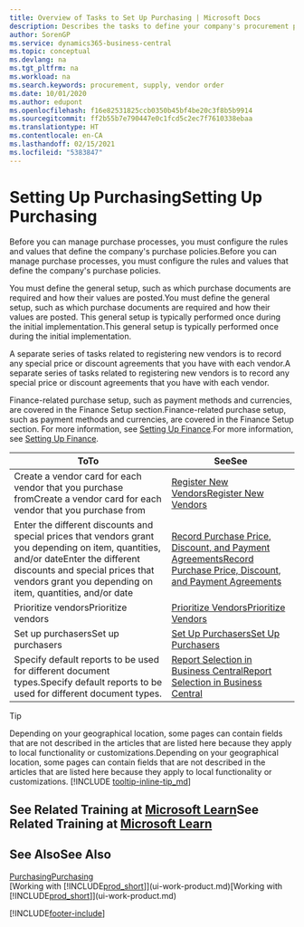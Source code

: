 ```yaml
---
title: Overview of Tasks to Set Up Purchasing | Microsoft Docs
description: Describes the tasks to define your company's procurement policies and set up your purchasing processes.
author: SorenGP
ms.service: dynamics365-business-central
ms.topic: conceptual
ms.devlang: na
ms.tgt_pltfrm: na
ms.workload: na
ms.search.keywords: procurement, supply, vendor order
ms.date: 10/01/2020
ms.author: edupont
ms.openlocfilehash: f16e82531825ccb0350b45bf4be20c3f8b5b9914
ms.sourcegitcommit: ff2b55b7e790447e0c1fcd5c2ec7f7610338ebaa
ms.translationtype: HT
ms.contentlocale: en-CA
ms.lasthandoff: 02/15/2021
ms.locfileid: "5383847"
---
```

# <a name="setting-up-purchasing"></a><span data-ttu-id="2ff3b-103">Setting Up Purchasing</span><span class="sxs-lookup"><span data-stu-id="2ff3b-103">Setting Up Purchasing</span></span>
<span data-ttu-id="2ff3b-104">Before you can manage purchase processes, you must configure the rules and values that define the company's purchase policies.</span><span class="sxs-lookup"><span data-stu-id="2ff3b-104">Before you can manage purchase processes, you must configure the rules and values that define the company's purchase policies.</span></span>

<span data-ttu-id="2ff3b-105">You must define the general setup, such as which purchase documents are required and how their values are posted.</span><span class="sxs-lookup"><span data-stu-id="2ff3b-105">You must define the general setup, such as which purchase documents are required and how their values are posted.</span></span> <span data-ttu-id="2ff3b-106">This general setup is typically performed once during the initial implementation.</span><span class="sxs-lookup"><span data-stu-id="2ff3b-106">This general setup is typically performed once during the initial implementation.</span></span>

<span data-ttu-id="2ff3b-107">A separate series of tasks related to registering new vendors is to record any special price or discount agreements that you have with each vendor.</span><span class="sxs-lookup"><span data-stu-id="2ff3b-107">A separate series of tasks related to registering new vendors is to record any special price or discount agreements that you have with each vendor.</span></span>

<span data-ttu-id="2ff3b-108">Finance-related purchase setup, such as payment methods and currencies, are covered in the Finance Setup section.</span><span class="sxs-lookup"><span data-stu-id="2ff3b-108">Finance-related purchase setup, such as payment methods and currencies, are covered in the Finance Setup section.</span></span> <span data-ttu-id="2ff3b-109">For more information, see [Setting Up Finance](finance-setup-finance.md).</span><span class="sxs-lookup"><span data-stu-id="2ff3b-109">For more information, see [Setting Up Finance](finance-setup-finance.md).</span></span>

| <span data-ttu-id="2ff3b-110">To</span><span class="sxs-lookup"><span data-stu-id="2ff3b-110">To</span></span> | <span data-ttu-id="2ff3b-111">See</span><span class="sxs-lookup"><span data-stu-id="2ff3b-111">See</span></span> |
| --- | --- |
| <span data-ttu-id="2ff3b-112">Create a vendor card for each vendor that you purchase from</span><span class="sxs-lookup"><span data-stu-id="2ff3b-112">Create a vendor card for each vendor that you purchase from</span></span>|[<span data-ttu-id="2ff3b-113">Register New Vendors</span><span class="sxs-lookup"><span data-stu-id="2ff3b-113">Register New Vendors</span></span>](purchasing-how-register-new-vendors.md) |
| <span data-ttu-id="2ff3b-114">Enter the different discounts and special prices that vendors grant you depending on item, quantities, and/or date</span><span class="sxs-lookup"><span data-stu-id="2ff3b-114">Enter the different discounts and special prices that vendors grant you depending on item, quantities, and/or date</span></span> |[<span data-ttu-id="2ff3b-115">Record Purchase Price, Discount, and Payment Agreements</span><span class="sxs-lookup"><span data-stu-id="2ff3b-115">Record Purchase Price, Discount, and Payment Agreements</span></span>](purchasing-how-record-purchase-price-discount-payment-agreements.md) |
| <span data-ttu-id="2ff3b-116">Prioritize vendors</span><span class="sxs-lookup"><span data-stu-id="2ff3b-116">Prioritize vendors</span></span> |[<span data-ttu-id="2ff3b-117">Prioritize Vendors</span><span class="sxs-lookup"><span data-stu-id="2ff3b-117">Prioritize Vendors</span></span>](purchasing-how-prioritize-vendors.md) |
| <span data-ttu-id="2ff3b-118">Set up purchasers</span><span class="sxs-lookup"><span data-stu-id="2ff3b-118">Set up purchasers</span></span> |[<span data-ttu-id="2ff3b-119">Set Up Purchasers</span><span class="sxs-lookup"><span data-stu-id="2ff3b-119">Set Up Purchasers</span></span>](purchasing-how-setup-purchasers.md) |
|<span data-ttu-id="2ff3b-120">Specify default reports to be used for different document types.</span><span class="sxs-lookup"><span data-stu-id="2ff3b-120">Specify default reports to be used for different document types.</span></span>|[<span data-ttu-id="2ff3b-121">Report Selection in Business Central</span><span class="sxs-lookup"><span data-stu-id="2ff3b-121">Report Selection in Business Central</span></span>](across-report-selections.md)|

> [!TIP]
> <span data-ttu-id="2ff3b-122">Depending on your geographical location, some pages can contain fields that are not described in the articles that are listed here because they apply to local functionality or customizations.</span><span class="sxs-lookup"><span data-stu-id="2ff3b-122">Depending on your geographical location, some pages can contain fields that are not described in the articles that are listed here because they apply to local functionality or customizations.</span></span> [!INCLUDE [tooltip-inline-tip_md](includes/tooltip-inline-tip_md.md)]

## <a name="see-related-training-at-microsoft-learn"></a><span data-ttu-id="2ff3b-123">See Related Training at [Microsoft Learn](/learn/paths/trade-get-started-dynamics-365-business-central/)</span><span class="sxs-lookup"><span data-stu-id="2ff3b-123">See Related Training at [Microsoft Learn](/learn/paths/trade-get-started-dynamics-365-business-central/)</span></span>

## <a name="see-also"></a><span data-ttu-id="2ff3b-124">See Also</span><span class="sxs-lookup"><span data-stu-id="2ff3b-124">See Also</span></span>

[<span data-ttu-id="2ff3b-125">Purchasing</span><span class="sxs-lookup"><span data-stu-id="2ff3b-125">Purchasing</span></span>](purchasing-manage-purchasing.md)  
<span data-ttu-id="2ff3b-126">[Working with [!INCLUDE[prod_short](includes/prod_short.md)]](ui-work-product.md)</span><span class="sxs-lookup"><span data-stu-id="2ff3b-126">[Working with [!INCLUDE[prod_short](includes/prod_short.md)]](ui-work-product.md)</span></span>


[!INCLUDE[footer-include](includes/footer-banner.md)]